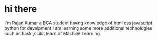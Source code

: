 # hi there
I'm Rajan Kumar a BCA student having knowledge of html css javascript python for develpment.I am learning some more additional technologies such as flask ,scikit learn of Machine Learning.
